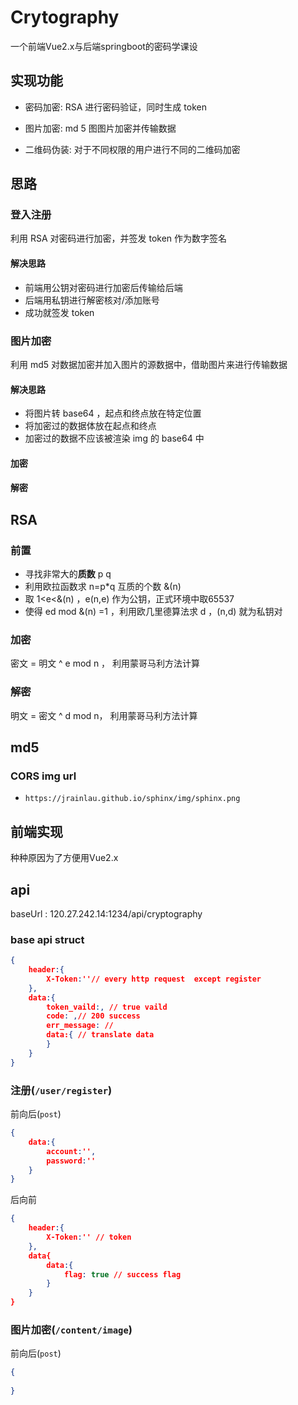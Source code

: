 # Crytography

一个前端Vue2.x与后端springboot的密码学课设



## 实现功能

* 密码加密: RSA 进行密码验证，同时生成 token

* 图片加密: md 5 图图片加密并传输数据
* 二维码伪装: 对于不同权限的用户进行不同的二维码加密







## 思路



### 登入注册

利用 RSA 对密码进行加密，并签发 token 作为数字签名



#### 解决思路

* 前端用公钥对密码进行加密后传输给后端
* 后端用私钥进行解密核对/添加账号
* 成功就签发 token 















### 图片加密

利用 md5 对数据加密并加入图片的源数据中，借助图片来进行传输数据



#### 解决思路

* 将图片转 base64 ，起点和终点放在特定位置
* 将加密过的数据体放在起点和终点
* 加密过的数据不应该被渲染 img 的 base64 中



#### 加密





#### 解密













## RSA



### 前置

* 寻找非常大的**质数** p q
* 利用欧拉函数求 n=p*q 互质的个数 &(n)
* 取 1<e<&(n) ，e(n,e) 作为公钥，正式环境中取65537
* 使得 ed mod &(n) =1 ，利用欧几里德算法求 d ，(n,d) 就为私钥对



### 加密

密文 = 明文 ^ e mod n ， 利用蒙哥马利方法计算



### 解密

明文 = 密文 ^ d mod n， 利用蒙哥马利方法计算







## md5











### CORS img url



* ```
  https://jrainlau.github.io/sphinx/img/sphinx.png
  ```



###



























## 前端实现

种种原因为了方便用Vue2.x



















## api



baseUrl : 120.27.242.14:1234/api/cryptography



### base api struct

```json
{
    header:{
        X-Token:''// every http request  except register
    },
    data:{
        token_vaild:, // true vaild
        code: ,// 200 success
        err_message: // 
        data:{ // translate data
    	}
    }
}
```









### 注册(`/user/register`)

前向后(`post`)

```json
{
    data:{
        account:'',
        password:''
    }
}
```

后向前

```json
{
    header:{
        X-Token:'' // token
    },
    data{
    	data:{
    		flag: true // success flag
		}
	}
}
```





### 图片加密(`/content/image`)

前向后(`post`)

```json
{
    
}
```






